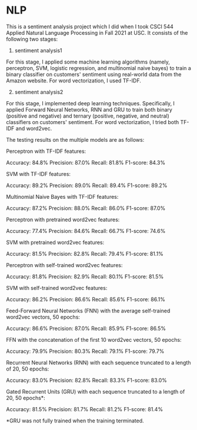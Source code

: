 # NLP
This is a sentiment analysis project which I did when I took CSCI 544 Applied Natural Language Processing in Fall 2021 at USC. It consists of the following two stages:

1. sentiment analysis1

For this stage, I applied some machine learning algorithms (namely, perceptron, SVM, logistic regression, and multinomial naive bayes) to train a binary classifier on customers' sentiment using real-world data from the Amazon website. For word vectorization, I used TF-IDF.

2. sentiment analysis2

For this stage, I implemented deep learning techniques. Specifically, I applied Forward Neural Networks, RNN and GRU to train both binary (positive and negative) and ternary (positive, negative, and neutral) classifiers on customers' sentiment. For word vectorization, I tried both TF-IDF and word2vec.

The testing results on the multiple models are as follows:

Perceptron with TF-IDF features:

Accuracy: 84.8%
Precision: 87.0%
Recall: 81.8%
F1-score: 84.3%

SVM with TF-IDF features:

Accuracy: 89.2%
Precision: 89.0%
Recall: 89.4%
F1-score: 89.2%

Multinomial Naive Bayes with TF-IDF features:

Accuracy: 87.2%
Precision: 88.0%
Recall: 86.0%
F1-score: 87.0%

Perceptron with pretrained word2vec features:

Accuracy: 77.4%
Precision: 84.6%
Recall: 66.7%
F1-score: 74.6%

SVM with pretrained word2vec features:

Accuracy: 81.5%
Precision: 82.8%
Recall: 79.4%
F1-score: 81.1%

Perceptron with self-trained word2vec features:

Accuracy: 81.8%
Precision: 82.9%
Recall: 80.1%
F1-score: 81.5%

SVM with self-trained word2vec features:

Accuracy: 86.2%
Precision: 86.6%
Recall: 85.6%
F1-score: 86.1%

Feed-Forward Neural Networks (FNN) with the average self-trained word2vec vectors, 50 epochs:

Accuracy: 86.6%
Precision: 87.0%
Recall: 85.9%
F1-score: 86.5%

FFN with the concatenation of the first 10 word2vec vectors, 50 epochs:

Accuracy: 79.9%
Precision: 80.3%
Recall: 79.1%
F1-score: 79.7%

Recurrent Neural Networks (RNN) with each sequence truncated to a length of 20, 50 epochs:


Accuracy: 83.0%
Precision: 82.8%
Recall: 83.3%
F1-score: 83.0%

Gated Recurrent Units (GRU) with each sequence truncated to a length of 20, 50 epochs*:

Accuracy: 81.5%
Precision: 81.7%
Recall: 81.2%
F1-score: 81.4%

*GRU was not fully trained when the training terminated.




